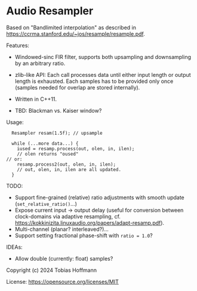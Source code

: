 # Audio Resampler

Based on "Bandlimited interpolation" as described in https://ccrma.stanford.edu/~jos/resample/resample.pdf.

Features:
* Windowed-sinc FIR filter, supports both upsampling and downsampling by an arbitrary ratio.
* zlib-like API: Each call processes data until either input length or output length is exhausted.
  Each samples has to be provided only once (samples needed for overlap are stored internally).

* Written in C++11.

* TBD: Blackman vs. Kaiser window?

Usage:
```
  Resampler resam(1.5f); // upsample

  while (...more data...) {
    iused = resamp.process(out, olen, in, ilen);
    // olen returns "oused"
// or:
    resamp.process2(out, olen, in, ilen);
    // out, olen, in, ilen are all updated.
  }
```

TODO:
* Support fine-grained (relative) ratio adjustments with smooth update (`set_relative_ratio()`...)
* Expose current input -> output delay (useful for conversion between clock-domains via  adaptive resampling,
  cf. https://kokkinizita.linuxaudio.org/papers/adapt-resamp.pdf).
* Multi-channel (planar? interleaved?)...
* Support setting fractional phase-shift with `ratio = 1.0`?

IDEAs:
* Allow double (currently: float) samples?

Copyright (c) 2024 Tobias Hoffmann

License: https://opensource.org/licenses/MIT

